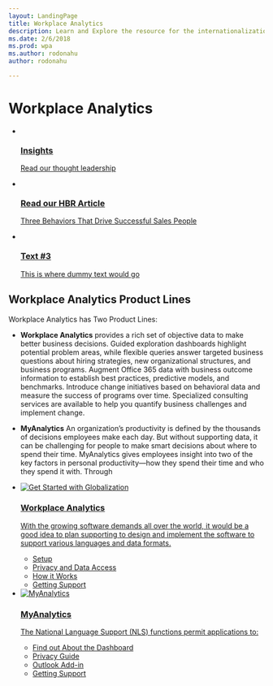 ```yaml
---
layout: LandingPage
title: Workplace Analytics
description: Learn and Explore the resource for the internationalization (globalization + localizability + localization) related topics.
ms.date: 2/6/2018
ms.prod: wpa
ms.author: rodonahu
author: rodonahu

---
```

# Workplace Analytics

<ul class="panelContent cardsY">
    <li>
        <a href="http://insights.office.com">
        <div class="cardSize">
            <div class="cardPadding">
                <div class="card">
                    <div class="cardImageOuter">
                        <div class="cardImage">
                            <img src="/media/common/i_progressive.svg" alt="" />
                        </div>
                    </div>
                    <div class="cardText">
                        <h3>Insights</h3>
                        <p>Read our thought leadership</p>
                    </div>
                </div>
            </div>
        </div>
        </a>
    </li>
    <li>
        <a href="https://query.prod.cms.rt.microsoft.com/cms/api/am/binary/RWaEMx">
        <div class="cardSize">
            <div class="cardPadding">
                <div class="card">
                    <div class="cardImageOuter">
                        <div class="cardImage">
                            <img src="/media/common/i_library.svg" alt="" />
                        </div>
                    </div>
                    <div class="cardText">
                        <h3>Read our HBR Article</h3>
                        <p>Three Behaviors That Drive Successful Sales People </p>
                    </div>
                </div>
            </div>
        </div>
        </a>
    </li>
    <li>
        <a href="/globalization/downloads">
        <div class="cardSize">
            <div class="cardPadding">
                <div class="card">
                    <div class="cardImageOuter">
                        <div class="cardImage">
                            <img src="/media/common/i_download-install.svg" alt="" />
                        </div>
                    </div>
                    <div class="cardText">
                        <h3>Text #3</h3>
                        <p>This is where dummy text would go</p>
                    </div>
                </div>
            </div>
        </div>
        </a>
    </li>
</ul>

## Workplace Analytics Product Lines

Workplace Analytics has Two Product Lines:


- **Workplace Analytics**  provides a rich set of objective data to make better business decisions. Guided exploration dashboards highlight potential problem areas, while flexible queries answer targeted business questions about hiring strategies, new organizational structures, and business programs. Augment Office 365 data with business outcome information to establish best practices, predictive models, and benchmarks. Introduce change initiatives based on behavioral data and measure the success of programs over time. Specialized consulting services are available to help you quantify business challenges and implement change.

- **MyAnalytics** An organization’s productivity is defined  by the thousands of decisions employees make each day. But without supporting data, it can be challenging for people to make smart decisions about where to  spend their time. MyAnalytics gives employees insight into two of the key factors in personal productivity—how they spend their time and who they spend it with.
Through

<ul class="panelContent cardsA cols cols4">
    <li>
        <a href="/globalization/software-internationalization">
        <div class="cardSize">
            <div class="cardPadding">
                <div class="card">
                    <div class="cardImageOuter">
                        <div class="cardImage">
                            <img alt="Get Started with Globalization" src="/media/common/i_get-started.svg">
                        </div>
                    </div>
                    <div class="cardText">
                        <h3>Workplace Analytics</h3>
                        <p>With the growing software demands all over the world, it would be a good idea to plan supporting to design and implement the software to support various languages and data formats.</p>
                        <ul>
                            <li>Setup</li>
                            <li>Privacy and Data Access</li>
                            <li>How it Works</li>
                            <li>Getting Support</li>
                        </ul>
                    </div>
                </div>
            </div>
        </div>
        </a>
    </li>
    <li>
        <a href="https://msdn.microsoft.com/library/dd317708(vs.85).aspx">
        <div class="cardSize">
            <div class="cardPadding">
                <div class="card">
                    <div class="cardImageOuter">
                        <div class="cardImage">
                            <img alt="MyAnalytics" src="/media/common/i_api-reference.svg">
                        </div>
                    </div>
                    <div class="cardText">
                        <h3>MyAnalytics</h3>
                        <p>The National Language Support (NLS) functions permit applications to:</p>
                        <ul>
                            <li>Find out About the Dashboard</li>
                            <li>Privacy Guide</li>
                            <li>Outlook Add-in</li>
                            <li>Getting Support</li>
                        </ul>
                    </div>
                </div>
            </div>
        </div>
        </a>
    </li>
</ul>
